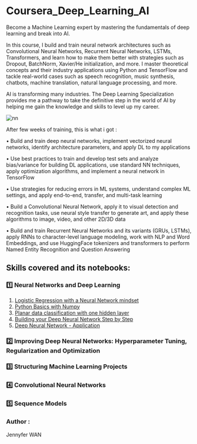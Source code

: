 # Coursera_Deep_Learning_AI
Become a Machine Learning expert by mastering the fundamentals of deep learning and break into AI.


In this course, I build and train neural network architectures such as Convolutional Neural Networks, Recurrent Neural Networks, LSTMs, Transformers, and learn how to make them better with strategies such as Dropout, BatchNorm, Xavier/He initialization, and more. 
I master theoretical concepts and their industry applications using Python and TensorFlow and tackle real-world cases such as speech recognition, music synthesis, chatbots, machine translation, natural language processing, and more.

AI is transforming many industries. The Deep Learning Specialization provides me a pathway to take the definitive step in the world of AI by helping me gain the knowledge and skills to level up my career.


![nn](https://media.giphy.com/media/9N2UvCx7wXLnG/giphy.gif)


After few weeks of training, this is what i got :

• Build and train deep neural networks, implement vectorized neural networks, identify architecture parameters, and apply DL to my applications

• Use best practices to train and develop test sets and analyze bias/variance for building DL applications, use standard NN techniques, apply optimization algorithms, and implement a neural network in TensorFlow

• Use strategies for reducing errors in ML systems, understand complex ML settings, and apply end-to-end, transfer, and multi-task learning

• Build a Convolutional Neural Network, apply it to visual detection and recognition tasks, use neural style transfer to generate art, and apply these algorithms to image, video, and other 2D/3D data

• Build and train Recurrent Neural Networks and its variants (GRUs, LSTMs), apply RNNs to character-level language modeling, work with NLP and Word Embeddings, and use HuggingFace tokenizers and transformers to perform Named Entity Recognition and Question Answering



## Skills covered and its notebooks:
### 1️⃣ Neural Networks and Deep Learning
1. [Logistic Regression with a Neural Network mindset](https://github.com/JennyferWAN/Coursera_Deep_Learning_AI/blob/353fa33f961967359b80485a7688d28b074d0358/Neural_Networks/S2_Logistic_Regression_with_a_Neural_Network_mindset.ipynb)
2. [Python Basics with Numpy](https://github.com/JennyferWAN/Coursera_Deep_Learning_AI/blob/353fa33f961967359b80485a7688d28b074d0358/Neural_Networks/S2_Python_Basics_with_Numpy.ipynb)
3. [Planar data classification with one hidden layer](https://github.com/JennyferWAN/Coursera_Deep_Learning_AI/blob/353fa33f961967359b80485a7688d28b074d0358/Neural_Networks/S3_Planar_data_classification_with_one_hidden_layer.ipynb)
4. [Building your Deep Neural Network Step by Step](https://github.com/JennyferWAN/Coursera_Deep_Learning_AI/blob/353fa33f961967359b80485a7688d28b074d0358/Neural_Networks/S4_Building_your_Deep_Neural_Network_Step_by_Step.ipynb)
5. [Deep Neural Network - Application](https://github.com/JennyferWAN/Coursera_Deep_Learning_AI/blob/353fa33f961967359b80485a7688d28b074d0358/Neural_Networks/S4_Deep%20Neural%20Network%20-%20Application.ipynb)


### 2️⃣ Improving Deep Neural Networks: Hyperparameter Tuning, Regularization and Optimization



### 3️⃣ Structuring Machine Learning Projects



### 4️⃣ Convolutional Neural Networks



### 5️⃣ Sequence Models






### Author :
Jennyfer WAN
